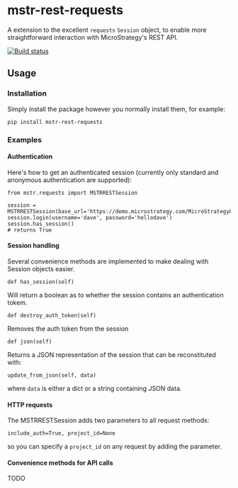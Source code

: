 # mstr-rest-requests

A extension to the excellent `requests` `Session` object, to enable more straightforward interaction with MicroStrategy's REST API.

[![Build status](https://travis-ci.org/paulbailey/mstr-rest-requests.svg?branch=master)](https://travis-ci.org/paulbailey/mstr-rest-requests/)

## Usage

### Installation

Simply install the package however you normally install them, for example:

`pip install mstr-rest-requests`

### Examples

#### Authentication

Here's how to get an authenticated session (currently only standard and anonymous authentication are supported):

```
from mstr.requests import MSTRRESTSession

session = MSTRRESTSession(base_url='https://demo.microstrategy.com/MicroStrategyLibrary/api/')
session.login(username='dave', password='hellodave')
session.has_session()
# returns True
```

#### Session handling

Several convenience methods are implemented to make dealing with Session objects easier.

`def has_session(self)`

Will return a boolean as to whether the session contains an authentication tokem.

`def destroy_auth_token(self)`

Removes the auth token from the session

`def json(self)`

Returns a JSON representation of the session that can be reconstituted with:

`update_from_json(self, data)`

where `data` is either a dict or a string containing JSON data.

#### HTTP requests

The MSTRRESTSession adds two parameters to all request methods:

`include_auth=True, project_id=None`

so you can specify a `project_id` on any request by adding the parameter.

#### Convenience methods for API calls

TODO
